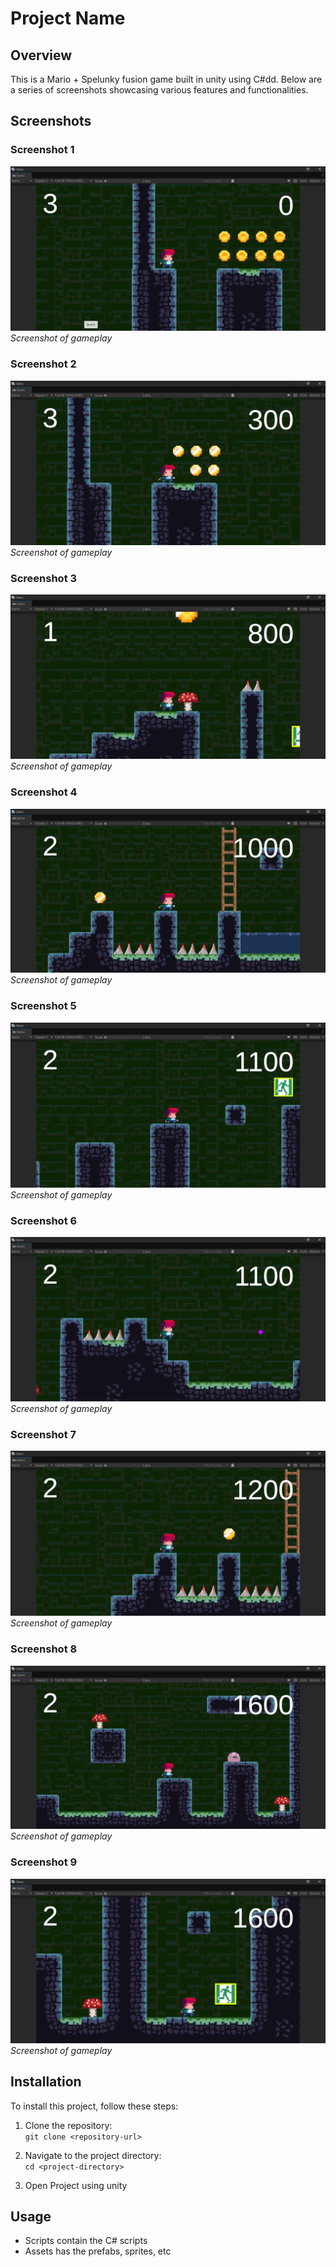 # Project Name

## Overview
This is a Mario + Spelunky fusion game built in unity using C#dd. Below are a series of screenshots showcasing various features and functionalities.

## Screenshots

### Screenshot 1
![Screenshot 1](./Images/Screenshot1.png)
*Screenshot of gameplay*

### Screenshot 2
![Screenshot 2](./Images/Screenshot2.png)
*Screenshot of gameplay*

### Screenshot 3
![Screenshot 3](./Images/Screenshot3.png)
*Screenshot of gameplay*

### Screenshot 4
![Screenshot 4](./Images/Screenshot4.png)
*Screenshot of gameplay*

### Screenshot 5
![Screenshot 5](./Images/Screenshot5.png)
*Screenshot of gameplay*

### Screenshot 6
![Screenshot 6](./Images/Screenshot6.png)
*Screenshot of gameplay*

### Screenshot 7
![Screenshot 7](./Images/Screenshot7.png)
*Screenshot of gameplay*

### Screenshot 8
![Screenshot 8](./Images/Screenshot8.png)
*Screenshot of gameplay*

### Screenshot 9
![Screenshot 9](./Images/Screenshot9.png)
*Screenshot of gameplay*

## Installation

To install this project, follow these steps:

1. Clone the repository:  
   `git clone <repository-url>`

2. Navigate to the project directory:  
   `cd <project-directory>`

3. Open Project using unity

## Usage

- Scripts contain the C# scripts
- Assets has the prefabs, sprites, etc

